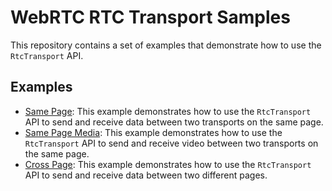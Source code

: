 # WebRTC RTC Transport Samples

This repository contains a set of examples that demonstrate how to use the `RtcTransport` API.

## Examples

*   [Same Page](same_page/README.md): This example demonstrates how to use the `RtcTransport` API to send and receive data between two transports on the same page.
*   [Same Page Media](same_page_media/README.md): This example demonstrates how to use the `RtcTransport` API to send and receive video between two transports on the same page.
*   [Cross Page](cross_page/README.md): This example demonstrates how to use the `RtcTransport` API to send and receive data between two different pages.